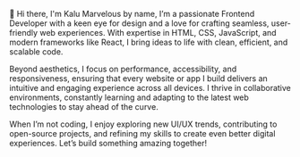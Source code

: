 👋 Hi there, I'm Kalu Marvelous by name,
I’m a passionate Frontend Developer with a keen eye for design and a love for crafting seamless, user-friendly web experiences. With expertise in HTML, CSS, JavaScript, and modern frameworks like React, I bring ideas to life with clean, efficient, and scalable code.

Beyond aesthetics, I focus on performance, accessibility, and responsiveness, ensuring that every website or app I build delivers an intuitive and engaging experience across all devices. I thrive in collaborative environments, constantly learning and adapting to the latest web technologies to stay ahead of the curve.

When I’m not coding, I enjoy exploring new UI/UX trends, contributing to open-source projects, and refining my skills to create even better digital experiences. Let’s build something amazing together!
